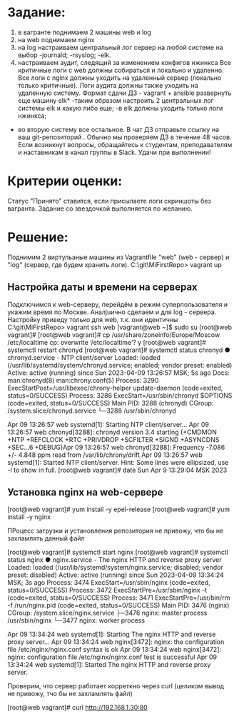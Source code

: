 # Задание:
1) в вагранте поднимаем 2 машины web и log
2) на web поднимаем nginx
3) на log настраиваем центральный лог сервер на любой системе на выбор
-journald;
-rsyslog;
-elk.
4) настраиваем аудит, следящий за изменением конфигов нжинкса
Все критичные логи с web должны собираться и локально и удаленно.
Все логи с nginx должны уходить на удаленный сервер (локально только критичные).
Логи аудита должны также уходить на удаленную систему.
Формат сдачи ДЗ - vagrant + ansible
развернуть еще машину elk*
-таким образом настроить 2 центральных лог системы elk и какую либо еще;
-в elk должны уходить только логи нжинкса;
- во вторую систему все остальное.
В чат ДЗ отправьте ссылку на ваш git-репозиторий . Обычно мы проверяем ДЗ в течение 48 часов.
Если возникнут вопросы, обращайтесь к студентам, преподавателям и наставникам в канал группы в Slack.
Удачи при выполнении!

# Критерии оценки:
Статус "Принято" ставится, если присылаете логи скриншоты без вагранта.
Задание со звездочкой выполняется по желанию.

# Решение:
Поднимим 2 виртульаные машины из Vagrantfile "web" (web - сервер) и "log" (сервер, где будем хранить логи).
C:\git\MiFirstRepo> vagrant up

## Настройка даты и времени на серверах
Подключимся к web-серверу, перейдём в режим суперпользователя и укажим время по Москве.
Аналjuично сделаем и для log - сервера.
Настройку приведу только для web, т.к. они идентичны
C:\git\MiFirstRepo> vagrant ssh web
[vagrant@web ~]$ sudo su
[root@web vagrant]# 
[root@web vagrant]# cp /usr/share/zoneinfo/Europe/Moscow /etc/localtime
cp: overwrite ‘/etc/localtime’? y
[root@web vagrant]# systemctl restart chronyd
[root@web vagrant]# systemctl status chronyd
● chronyd.service - NTP client/server
   Loaded: loaded (/usr/lib/systemd/system/chronyd.service; enabled; vendor preset: enabled)
   Active: active (running) since Sun 2023-04-09 13:26:57 MSK; 5s ago
     Docs: man:chronyd(8)
           man:chrony.conf(5)
  Process: 3290 ExecStartPost=/usr/libexec/chrony-helper update-daemon (code=exited, status=0/SUCCESS)
  Process: 3286 ExecStart=/usr/sbin/chronyd $OPTIONS (code=exited, status=0/SUCCESS)
 Main PID: 3288 (chronyd)
   CGroup: /system.slice/chronyd.service
           └─3288 /usr/sbin/chronyd

Apr 09 13:26:57 web systemd[1]: Starting NTP client/server...
Apr 09 13:26:57 web chronyd[3288]: chronyd version 3.4 starting (+CMDMON +NTP +REFCLOCK +RTC +PRIVDROP +SCFILTER +SIGND +ASYNCDNS +SEC...6 +DEBUG)Apr 09 13:26:57 web chronyd[3288]: Frequency -7.086 +/- 4.848 ppm read from /var/lib/chrony/drift
Apr 09 13:26:57 web systemd[1]: Started NTP client/server.
Hint: Some lines were ellipsized, use -l to show in full.
[root@web vagrant]# date
Sun Apr  9 13:29:04 MSK 2023

## Установка nginx на web-сервере
[root@web vagrant]# yum install -y epel-release
[root@web vagrant]# yum install -y nginx

ПРоцесс загрузки и установления репозитория не привожу, что бы не захламлять данный файл

[root@web vagrant]# systemctl start nginx
[root@web vagrant]# systemctl status nginx
● nginx.service - The nginx HTTP and reverse proxy server
   Loaded: loaded (/usr/lib/systemd/system/nginx.service; disabled; vendor preset: disabled)
   Active: active (running) since Sun 2023-04-09 13:34:24 MSK; 3s ago
  Process: 3474 ExecStart=/usr/sbin/nginx (code=exited, status=0/SUCCESS)
  Process: 3472 ExecStartPre=/usr/sbin/nginx -t (code=exited, status=0/SUCCESS)
  Process: 3471 ExecStartPre=/usr/bin/rm -f /run/nginx.pid (code=exited, status=0/SUCCESS)
 Main PID: 3476 (nginx)
   CGroup: /system.slice/nginx.service
           ├─3476 nginx: master process /usr/sbin/nginx
           └─3477 nginx: worker process

Apr 09 13:34:24 web systemd[1]: Starting The nginx HTTP and reverse proxy server...
Apr 09 13:34:24 web nginx[3472]: nginx: the configuration file /etc/nginx/nginx.conf syntax is ok
Apr 09 13:34:24 web nginx[3472]: nginx: configuration file /etc/nginx/nginx.conf test is successful
Apr 09 13:34:24 web systemd[1]: Started The nginx HTTP and reverse proxy server.

Проверим, что сервер работает корреткно через curl (целиком вывод не привожу, тчо бы не захламлять файл)

[root@web vagrant]# curl http://192.168.1.30:80
<!DOCTYPE HTML PUBLIC "-//W3C//DTD HTML 4.01 Transitional//EN">
<html>
<head>
  <title>Welcome to CentOS</title>
  <style rel="stylesheet" type="text/css">

## Настройка центрального сервера по сбору логов
Подключимся по ssh к log и перейдём в режим супервользователя (дату/время настроили ранее - см. комментарии выше)
PS C:\git\MiFirstRepo> vagrant ssh log
[vagrant@log ~]$ sudo su

Проверим установлен ли сервис управления логами Rsyslog
[root@log vagrant]# yum list rsyslog
Loaded plugins: fastestmirror
Determining fastest mirrors
 * base: mirror.corbina.net
 * extras: centos-mirror.rbc.ru
 * updates: centos-mirror.rbc.ru
base                                                                                                                       | 3.6 kB  00:00:00     
extras                                                                                                                     | 2.9 kB  00:00:00     
updates                                                                                                                    | 2.9 kB  00:00:00     
(1/4): base/7/x86_64/group_gz                                                                                              | 153 kB  00:00:00     
(2/4): extras/7/x86_64/primary_db                                                                                          | 249 kB  00:00:01     
(3/4): base/7/x86_64/primary_db                                                                                            | 6.1 MB  00:00:03     
(4/4): updates/7/x86_64/primary_db                                                                                         |  20 MB  00:00:08     
Installed Packages
rsyslog.x86_64                                                     8.24.0-52.el7                                                         @anacondaAvailable Packages
rsyslog.x86_64                                                     8.24.0-57.el7_9.3                                                     updates

Все настройки Rsyslog хранятся в файле /etc/rsyslog.conf
Для того, чтобы наш сервер мог принимать логи, нам необходимо внести следующие изменения в файл: 

[root@log vagrant]# vi /etc/rsyslog.conf

Открываем порт 514 (TCP и UDP): 
Находим закомментированные строки:
#Provides UDP syslog reception
#$ModLoad imudp
#$UDPServerRun 514

И приводим их к виду:
module(load="imudp")
input(type="imudp" port="514")

module(load="imtcp")
input(type="imtcp" port="514")
В конец файла /etc/rsyslog.conf добавляем правила приёма сообщений от хостов (тут важно не накосячить с пробелами и запятыми):
#Add remote logs
$template RemoteLogs, "/var/log/rsyslog/%HOSTNAME%/%PROGRAMNAME%.log"
*.* ?RemoteLogs
& ~

В данном примере мы создаем шаблон с названием RemoteLogs, который принимает логи всех категорий, любого уровня; логи, полученный по данному шаблону будут сохраняться в каталоге по маске /var/log/rsyslog/<имя компьютера, откуда пришел лог>/<приложение, чей лог пришел>.log; конструкция & ~ говорит о том, что после получения лога, необходимо остановить дальнейшую его обработку.

Данные параметры будут отправлять в папку /var/log/rsyslog логи, которые будут приходить от других серверов. Например, Access-логи nginx от сервера web, будут идти в файл /var/log/rsyslog/web/nginx_access.log

Перезапустим службу управления логами
[root@log vagrant]# systemctl restart rsyslog

Проверим открыт ли у нас 514 порт с помощью утилиты ss
[root@log vagrant]# ss -tuln | grep 514
udp    UNCONN     0      0         *:514                   *:*
udp    UNCONN     0      0      [::]:514                [::]:*
tcp    LISTEN     0      25        *:514                   *:*
tcp    LISTEN     0      25     [::]:514                [::]:*

## Настроим отправку логов с web-сервера

vagrant ssh web
sudo su

Проверяем версию nginx
[root@web vagrant]# rpm -qa | grep nginx
nginx-filesystem-1.20.1-10.el7.noarch
nginx-1.20.1-10.el7.x86_64

Версия старше 1.7 - удавлетворяет требованиям (т.к. только с этой версии у nginx появилась возможность
самостоятельно отправлять логи на сервер)

Находим в файле /etc/nginx/nginx.conf раздел с логами и приводим их к следующему виду (error_log и access_log
разные разделы файла конфигурации!!!):
error_log /var/log/nginx/error.log; 
error_log syslog:server=192.168.1.35:514,tag=nginx_error ;
access_log syslog:server=192.168.1.35:514,tag=nginx_access,severity=info combined ;
Tag нужен для того, чтобы логи записывались в разные файлы

[root@web vagrant]# vi /etc/nginx/nginx.conf

Проверим конфигурацию nginx после изменений
[root@web vagrant]# nginx -t
nginx: the configuration file /etc/nginx/nginx.conf syntax is ok
nginx: configuration file /etc/nginx/nginx.conf test is successful

Перезапустим nginx
[root@web vagrant]# systemctl restart nginx

Попробуем несколько раз зайти по адресу http://192.168.50.10 (сделаю это из хостовой машины через браузер)
Далее заходим на log-сервер и смотрим информацию об nginx:
(Если предварительно сэмитрировать ошибку на стороне nginx, то появится ещё и nginx_error.log)
[root@log vagrant]# cat /var/log/rsyslog/web/nginx_access.log 
Apr  9 16:37:43 web nginx_access: 192.168.1.65 - - [09/Apr/2023:16:37:43 +0300] "GET / HTTP/1.1" 304 0 "-" "Mozilla/5.0 (Windows NT 10.0; Win64; x64) AppleWebKit/537.36 (KHTML, like Gecko) Chrome/111.0.0.0 Safari/537.36"
Apr  9 16:37:44 web nginx_access: 192.168.1.65 - - [09/Apr/2023:16:37:44 +0300] "GET / HTTP/1.1" 304 0 "-" "Mozilla/5.0 (Windows NT 10.0; Win64; x64) AppleWebKit/537.36 (KHTML, like Gecko) Chrome/111.0.0.0 Safari/537.36"

## Настройка аудита, контролирующего изменения конфигурации nginx
Проверим наличие утилиты для аудита
[root@web vagrant]# rpm -qa | grep audit
audit-2.8.5-4.el7.x86_64
audit-libs-2.8.5-4.el7.x86_64

Настроим аудит изменения конфигурации nginx через файл /etc/audit/rules.d/audit.rules
Добавим туда:
-w /etc/nginx/nginx.conf -p wa -k nginx_conf
-w /etc/nginx/default.d/ -p wa -k nginx_conf
Данные правила позволяют контролировать запись (w) и измения атрибутов (a) в:
/etc/nginx/nginx.conf
Всех файлов каталога /etc/nginx/default.d/
Для более удобного поиска к событиям добавляется метка nginx_conf

Перезапускаем службу auditd
[root@web vagrant]# service auditd restart
Stopping logging:                                          [  OK  ]
Redirecting start to /bin/systemctl start auditd.service

После данных изменений у нас начнут локально записываться логи аудита. Чтобы проверить, что логи аудита начали записываться локально, нужно внести изменения в файл /etc/nginx/nginx.conf или поменять его атрибут, потом посмотреть информацию об изменениях:
Также можно воспользоваться поиском по файлу /var/log/audit/audit.log, указав наш тэг: grep nginx_conf /var/log/audit/audit.log
(целиком вывод приводить не будут, что бы не захламлять файл)

[root@web vagrant]# ausearch -f /etc/nginx/nginx.conf

----
time->Sun Apr  9 17:15:55 2023
type=CONFIG_CHANGE msg=audit(1681049755.073:149): auid=1000 ses=2 op=updated_rules path="/etc/nginx/nginx.conf" key="nginx_conf" list=4 res=1     
----
time->Sun Apr  9 17:15:55 2023
type=PROCTITLE msg=audit(1681049755.073:150): proctitle=7669002F6574632F6E67696E782F6E67696E782E636F6E66
type=PATH msg=audit(1681049755.073:150): item=3 name="/etc/nginx/nginx.conf~" inode=13224 dev=08:01 mode=0100644 ouid=0 ogid=0 rdev=00:00 obj=system_u:object_r:httpd_config_t:s0 objtype=CREATE cap_fp=0000000000000000 cap_fi=0000000000000000 cap_fe=0 cap_fver=0


Далее настроим пересылку логов на удаленный сервер. Auditd по умолчанию не умеет пересылать логи, для пересылки на web-сервере потребуется установить пакет audispd-plugins:
[root@web vagrant]# yum -y install audispd-plugins

Найдем и поменяем следующие строки в файле /etc/audit/auditd.conf:
log_format = RAW
name_format = HOSTNAME
В файле /etc/audisp/plugins.d/au-remote.conf поменяем параметр active на yes
В файле /etc/audisp/audisp-remote.conf требуется указать адрес сервера и порт, на который будут отправляться логи
[root@web vagrant]# vi /etc/audit/auditd.conf
[root@web vagrant]# vi /etc/audisp/plugins.d/au-remote.conf
[root@web vagrant]# vi /etc/audisp/audisp-remote.conf

Перезапустим auditd
[root@web vagrant]# service auditd restart
Stopping logging:                                          [  OK  ]
Redirecting start to /bin/systemctl start auditd.service

## Настройка на сервере логов
Первым делом откроем 60 порт через файлик /etc/audit/auditd.conf и перезапустим службу аудита
[root@log vagrant]#  service auditd restart
Stopping logging:                                          [  OK  ]
Redirecting start to /bin/systemctl start auditd.service

Настройка закончина, поменяем что то в файле конфига nginx и проверим логи на лог-сервере (вывод неполный)
[root@log vagrant]# cat /var/log/audit/audit.log | grep web
node=web type=DAEMON_START msg=audit(1681050087.511:9187): op=start ver=2.8.5 format=raw kernel=3.10.0-1127.el7.x86_64 auid=4294967295 pid=1817 uid=0 ses=4294967295 subj=system_u:system_r:auditd_t:s0 res=success


# РЕАЛИЗУЕМ ЭТО ЧЕРЕЗ ANSIBLE
В моём распоряжении win-пк, поэтому ansible работает из wsl (настраивал для лабы по selinux - https://github.com/LedvNeon/MiFirstRepo/tree/selinux)
## Как это будет работать:
Я заранее подготовлю файлы конфигураций, что бы заменить их на хостах по средствам ansible.
Так же ansible установит все необходимые утилиты для работы.
Файлы конфигураций положим сюда \\wsl$\Ubuntu-20.04\home\dima\lab_for_logs  (в папки web и щп), а .vagrant (с информацией об образе, публичных ключах и пр. положим в \\wsl$\Ubuntu-20.04\home\dima).

ФАЙЛЫ, ПРИЛОЖЕННЫЕ В РЕПОЗИТОРИЙ НУЖНО СКАЧАТЬ И РАЗЛОЖИТЬ ПО ТАКИМ ЖЕ ДИРЕКТОРИЯМ
Просьба посомтреть, что не так с playbook - по отдельности (если делать разные playbook из кусков)
они отрабатывают. Когда внутри одного файла постоянно ругается на различные строки, как будто там ошибка 
в синтаксисе (хотя tab не использовал, файл делал в VSCode, что бы была разметка). Пример из приложенного Playbook:
ERROR! Syntax Error while loading YAML.
  did not find expected key

The error appears to be in '/home/dima/playbook.yml': line 27, column 5, but may
be elsewhere in the file depending on the exact syntax problem.

The offending line appears to be:


    - name: NGINX | Install NGINX package from EPEL Repo
    ^ here



